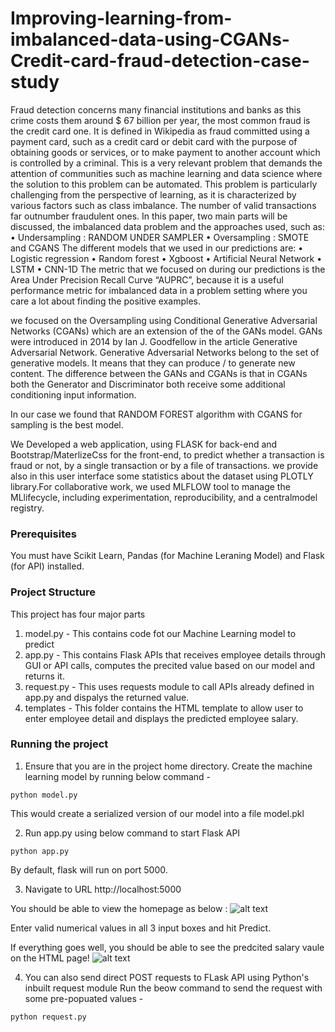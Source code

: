 # Improving-learning-from-imbalanced-data-using-CGANs-Credit-card-fraud-detection-case-study
Fraud detection concerns many financial institutions and banks as this crime costs them around $ 67 billion per year, the most common fraud is the credit card one. It is defined in Wikipedia as fraud committed using a payment card, such as a credit card or debit card with the purpose of obtaining goods or services, or to make payment to another account which is controlled by a criminal. This is a very relevant problem that demands the attention of communities such as machine learning and data science where the solution to this problem can be automated. This problem is particularly challenging from the perspective of learning, as it is characterized by various factors such as class imbalance. The number of valid transactions far outnumber fraudulent ones.
In this paper, two main parts will be discussed, the imbalanced
data problem and the approaches used, such as:
• Undersampling : RANDOM UNDER SAMPLER
• Oversampling : SMOTE and CGANS
The different models that we used in our predictions are:
• Logistic regression
• Random forest
• Xgboost
• Artificial Neural Network
• LSTM
• CNN-1D
The metric that we focused on during our predictions is the
Area Under Precision Recall Curve “AUPRC”, because it is a useful
performance metric for imbalanced data in a problem setting where
you care a lot about finding the positive examples.

we focused on the Oversampling using Conditional Generative Adversarial Networks (CGANs) which are an extension of the of the GANs model. GANs were introduced in 2014 by Ian J. Goodfellow in the article Generative Adversarial Network. Generative Adversarial Networks belong to the set of generative models. It means that they can produce / to generate new content. The difference between the GANs and CGANs is that in CGANs both the Generator and Discriminator both receive some additional conditioning input information.

In our case we found that RANDOM FOREST algorithm with CGANS for sampling is the best model.

We Developed a web application, using FLASK for back-end and Bootstrap/MaterlizeCss for the front-end, to predict whether a transaction is fraud or not, by a single transaction or by a file of transactions. we provide also in this user interface some statistics about the dataset using PLOTLY library.For collaborative work, we used MLFLOW tool to manage the MLlifecycle, including experimentation, reproducibility, and a centralmodel registry.

### Prerequisites
You must have Scikit Learn, Pandas (for Machine Leraning Model) and Flask (for API) installed.

### Project Structure
This project has four major parts 
1. model.py - This contains code fot our Machine Learning model to predict 
2. app.py - This contains Flask APIs that receives employee details through GUI or API calls, computes the precited value based on our model and returns it.
3. request.py - This uses requests module to call APIs already defined in app.py and dispalys the returned value.
4. templates - This folder contains the HTML template to allow user to enter employee detail and displays the predicted employee salary.

### Running the project
1. Ensure that you are in the project home directory. Create the machine learning model by running below command -
```
python model.py
```
This would create a serialized version of our model into a file model.pkl

2. Run app.py using below command to start Flask API
```
python app.py
```
By default, flask will run on port 5000.

3. Navigate to URL http://localhost:5000

You should be able to view the homepage as below :
![alt text](http://www.thepythonblog.com/wp-content/uploads/2019/02/Homepage.png)

Enter valid numerical values in all 3 input boxes and hit Predict.

If everything goes well, you should  be able to see the predcited salary vaule on the HTML page!
![alt text](http://www.thepythonblog.com/wp-content/uploads/2019/02/Result.png)

4. You can also send direct POST requests to FLask API using Python's inbuilt request module
Run the beow command to send the request with some pre-popuated values -
```
python request.py
```

